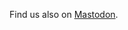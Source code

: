 <!---
- 👋 Hi, I’m @openscience
- 👀 I’m interested in all things open science
- 🌱 I’m currently learning ...
- 💞️ I’m looking to collaborate on ...
- 📫 How to reach me ...
--->

<!---
openscience/openscience is a ✨ special ✨ repository because its `README.md` (this file) appears on your GitHub profile.
You can click the Preview link to take a look at your changes.
--->

Find us also on <a rel="me" href="https://mastodon.social/@openscience">Mastodon</a>.
